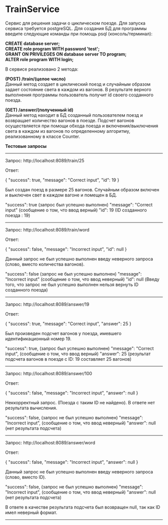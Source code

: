 # TrainService

Сервис для решения задачи о циклическом поезде. Для запуска сервиса требуется postgreSQL.
Для создания БД для программы введите следующие команды при помощь psql (консоль/терминал):

**CREATE database server;**<br />
**CREATE role program WITH password 'test';** <br />
**GRANT ON PRIVILEGES ON database server TO program;** <br />
**ALTER role program WITH login;**<br />

В сервисе реализовано 2 метода: 

**(POST)  /train/(целое число)** <br />
Данный метод создает в циклический поезд и случайным образом задает состояние света в каждом из вагонов. В результате верного выполнения программы пользователь получит id своего созданного поезда.

**(GET)  /answer/(полученный id)** <br /> 
Данный метод находит в БД созданный пользователем поезд и возвращает количество вагонов в поезде. Подсчет вагонов осуществляется при помощи обхода поезда и включения/выключения света в каждом из вагонов по определенному алгоритму, реализованному в классе Counter.

**Тестовые запросы** <br />

________________________________________________________________________________________________________________________

Запрос: http://localhost:8089/train/25

Ответ: 

{
    "success": true,
    "message": "Correct input",
    "id": 19
}

Был создан поезд в размере 25 вагонов. Случайным образом включен и выключен свет в каждом вагоне и помещен в БД. 

"success": true                     (запрос был успешно выполнен)
"message": "Correct input"          (сообщение о том, что ввод верный)
"id": 19                            (ID созданного поезда : 19)

________________________________________________________________________________________________________________________
Запрос: http://localhost:8089/train/word

Ответ: 

{
    "success": false,
    "message": "Incorrect input",
    "id": null
}

Данный запрос не был успешно выполнен введу неверного запроса (слово, вместо количества вагонов).

"success": false                     (запрос не был успешно выполнен)
"message": "Incorrect input"         (сообщение о том, что ввод неверный)
"id": null                           (Введу того, что запрос не был успешно выполнен нельзя вернуть ID созданного поезда)

________________________________________________________________________________________________________________________
Запрос:  http://localhost:8089/answer/19

Ответ: 

{
    "success": true,
    "message": "Correct input",
    "answer": 25
}

Был произведен подсчет вагонов у поезда, имевшего идентификационный номер 19.

"success": true,                    (запрос был успешно выполнен)
"message": "Correct input",         (сообщение о том, что ввод верный)
"answer": 25                        (результат подсчета вагонов в поезде с ID: 19 составляет 25 вагонов)

________________________________________________________________________________________________________________________
Запрос:  http://localhost:8089/answer/100

Ответ: 

{
    "success": false,
    "message": "Incorrect input",
    "answer": null
}

Неккорректный запрос. (Поезда с таким ID не найдено). В ответе нет результата вычисления.

"success": false,                   (запрос не был успешно выполнен)
"message": "Incorrect input",       (сообщение о том, что ввод неверный)
"answer": null                      (нет результата подсчета)
________________________________________________________________________________________________________________________
Запрос: http://localhost:8089/answer/word

Ответ: 

{
    "success": false,
    "message": "Incorrect input",
    "answer": null
}

Данный запрос не был успешно выполнен введу неверного запроса (слово, вместо ID).

"success": false,                   (запрос не был успешно выполнен)
"message": "Incorrect input",       (сообщение о том, что ввод неверный)
"answer": null                      (нет результата подсчета)

В ответе в качестве результата подсчета был возвращен null, так как ID имел неверный формат.

________________________________________________________________________________________________________________________
